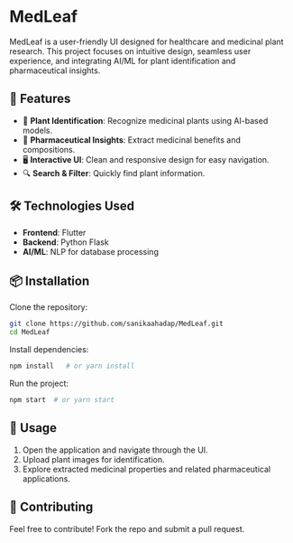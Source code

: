 # MedLeaf

MedLeaf is a user-friendly UI designed for healthcare and medicinal plant research. This project focuses on intuitive design, seamless user experience, and integrating AI/ML for plant identification and pharmaceutical insights.

## 🚀 Features
- 🌿 **Plant Identification**: Recognize medicinal plants using AI-based models.
- 💊 **Pharmaceutical Insights**: Extract medicinal benefits and compositions.
- 🖥 **Interactive UI**: Clean and responsive design for easy navigation.
- 🔍 **Search & Filter**: Quickly find plant information.

## 🛠 Technologies Used
- **Frontend**: Flutter 
- **Backend**: Python Flask 
- **AI/ML**: NLP for database processing

## 📦 Installation

Clone the repository:
```sh
git clone https://github.com/sanikaahadap/MedLeaf.git
cd MedLeaf
```

Install dependencies:
```sh
npm install   # or yarn install
```

Run the project:
```sh
npm start  # or yarn start
```

## 📌 Usage
1. Open the application and navigate through the UI.
2. Upload plant images for identification.
3. Explore extracted medicinal properties and related pharmaceutical applications.

## 🤝 Contributing
Feel free to contribute! Fork the repo and submit a pull request.
